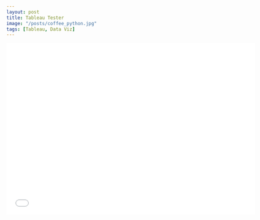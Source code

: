 ```yaml
---
layout: post
title: Tableau Tester
image: "/posts/coffee_python.jpg"
tags: [Tableau, Data Viz]
---
```


<iframe seamless frameborder="0" src="[https://public.tableau.com/views/GTSRB_Result_Viz](https://public.tableau.com/views/DSIEarthquakeDashboard/DSIEarthquakeTracker)/GTSRB?:embed=yes&:display_count=yes&:showVizHome=no" width = '650' height = '450' scrolling='yes' ></iframe>



